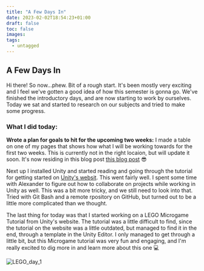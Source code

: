 ```yaml
---
title: "A Few Days In"
date: 2023-02-02T18:54:23+01:00
draft: false
toc: false
images:
tags:
  - untagged
---
```


## A Few Days In
Hi there! So now...phew. Bit of a rough start. It's been mostly very exciting and I feel we've gotten a good idea of how this semester is gonna go. We've finished the introductory days, and are now starting to work by ourselves. Today we sat and started to research on our subjects and tried to make some progress.

### What I did today:

**Wrote a plan for goals to hit for the upcoming two weeks:**
I made a table on one of my pages that shows how what I will be working towards for the first two weeks. This is currently not in the right locaion, but will update it soon. It's now residing in this blog post [this blog post](https://schapiro.tech/posts/first-day-back/#table) 😎

Next up I installed Unity and started reading and going through the tutorial for getting started on [Unity's websit](https://learn.unity.com/mission/real-time-creation-essentials). This went fairly well. I spent some time with Alexander to figure out how to collaborate on projects while working in Unity as well. This was a bit more tricky, and we still need to look into that. Tried with Git Bash and a remote rpository on GitHub, but turned out to be a little more complicated than we thought.

The last thing for today was that I started working on a LEGO Microgame Tutorial from Unity's website. The tutorial was a little difficult to find, since the tutorial on the website was a little outdated, but managed to find it in the end, through a template in the Unity Editor. I only managed to get through a little bit, but this Microgame tutorial was very fun and engaging, and I'm really excited to dig more in and learn more about this one 💻

![LEGO_day_1](/Unity/lego_day_1.jpg)